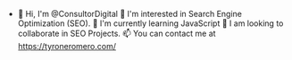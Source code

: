 - 👋 Hi, I'm @ConsultorDigital
👀 I'm interested in Search Engine Optimization (SEO).
🌱 I'm currently learning JavaScript
💞️ I am looking to collaborate in SEO Projects.
📫 You can contact me at https://tyroneromero.com/

<!---
ConsultorDigital/ConsultorDigital is a ✨ special ✨ repository because its `README.md` (this file) appears on your GitHub profile.
You can click the Preview link to take a look at your changes.
--->
